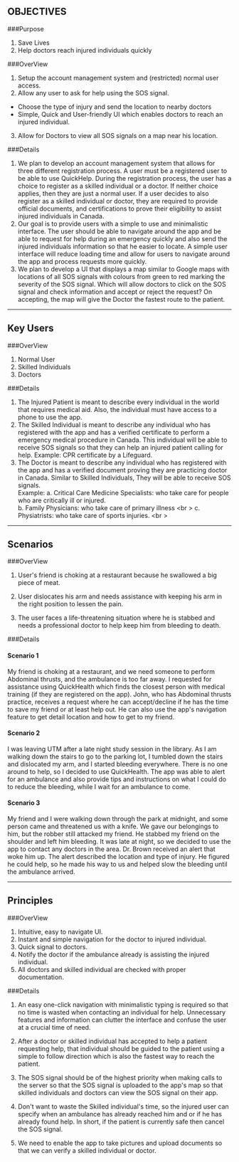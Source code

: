 OBJECTIVES
----------
###Purpose 
1. Save Lives 
2. Help doctors reach injured individuals quickly

###OverView
1. Setup the account management system and (restricted) normal user access. 
2. Allow any user to ask for help using the SOS signal. 
- Choose the type of injury and send the location to nearby doctors 
- Simple, Quick and User-friendly UI which enables doctors to reach an injured individual. 
3. Allow for Doctors to view all SOS signals on a map near his location.   

###Details
1. We plan to develop an account management system that allows for three different registration process. A user must be a registered user to be able to use QuickHelp. During the registration process, the user has a choice to register as a skilled individual or a doctor. If neither choice applies, then they are just a normal user. If a user decides to also register as a skilled individual or doctor, they are required to provide official documents, and certifications to prove their eligibility to assist injured individuals in Canada. 
2. Our goal is to provide users with a simple to use and minimalistic interface. The user should be able to navigate around the app and be able to request for help during an emergency quickly and also send the injured individuals information so that he easier to locate. A simple user interface will reduce loading time and allow for users to navigate around the app and process requests more quickly.
3. We plan to develop a UI that displays a map similar to Google maps with locations of all SOS signals with colours from green to red marking the severity of the SOS signal. Which will allow doctors to click on the SOS signal and check information and accept or reject the request? On accepting, the map will give the Doctor the fastest route to the patient. 

---
Key Users
---------
###OverView
1. Normal User
2. Skilled Individuals
3. Doctors

###Details
1.  The Injured Patient is meant to describe every individual in the world that requires medical aid. Also, the individual must have access to a phone to use the app. 
2.  The Skilled Individual is meant to describe any individual who has registered with the app and has a verified certificate to perform a emergency medical procedure in Canada. This individual will be able to receive SOS signals so that they can help an injured patient calling for help. 
Example: CPR certificate by a Lifeguard. 
3. The Doctor is meant to describe any individual who has registered with the app and has a verified document proving they are practicing doctor in Canada. Similar to Skilled Individuals, They will be able to receive SOS signals. <br />
Example: a. Critical Care Medicine Specialists: who take care for people who are critically ill or injured. <br />
         b. Family Physicians: who take care of primary illness <br \>
         c. Physiatrists: who take care of sports injuries. <br \>

---
Scenarios
---------
###OverView
1. User's friend is choking at a restaurant because he swallowed a big piece of meat.

2.  User dislocates his arm and needs assistance with keeping his arm in the right position to lessen the pain.

3.  The user faces a life-threatening situation where he is stabbed and needs a professional doctor to help keep him from bleeding to death.  

###Details
#### Scenario 1

My friend is choking at a restaurant, and we need someone to perform Abdominal thrusts, and the ambulance is too far away. I requested for assistance using QuickHealth which finds the closest person with medical training (if they are registered on the app). John, who has Abdominal thrusts practice, receives a request where he can accept/decline if he has the time to save my friend or at least help out. He can also use the app's navigation feature to get detail location and how to get to my friend.

#### Scenario 2 

I was leaving UTM after a late night study session in the library. As I am walking down the stairs to go to the parking lot, I tumbled down the stairs and dislocated my arm, and I started bleeding everywhere. There is no one around to help, so I decided to use QuickHealth. The app was able to alert for an ambulance and also provide tips and instructions on what I could do to reduce the bleeding, while I wait for an ambulance to come. 

#### Scenario 3

My friend and I were walking down through the park at midnight, and some person came and threatened us with a knife. We gave our belongings to him, but the robber still attacked my friend. He stabbed my friend on the shoulder and left him bleeding. It was late at night, so we decided to use the app to contact any doctors in the area. Dr. Brown received an alert that woke him up. The alert described the location and type of injury. He figured he could help, so he made his way to us and helped slow the bleeding until the ambulance arrived. 


---
Principles
---------
###OverView
1. Intuitive, easy to navigate UI.
2. Instant and simple navigation for the doctor to injured individual.
3. Quick signal to doctors.
4. Notify the doctor if the ambulance already is assisting the injured individual.
5. All doctors and skilled individual are checked with proper documentation.


###Details

1. An easy one-click navigation with minimalistic typing is required so that no time is wasted when contacting an individual for help.  Unnecessary features and information can clutter the interface and confuse the user at a crucial time of need.

2. After a doctor or skilled individual has accepted to help a patient requesting help, that individual should be guided to the patient using a simple to follow direction which is also the fastest way to reach the patient. 

3. The SOS signal should be of the highest priority when making calls to the server so that the SOS signal is uploaded to the app's map so that skilled individuals and doctors can view the SOS signal on their app. 

4. Don't want to waste the Skilled individual's time, so the injured user can specify when an ambulance has already reached him and or if he has already found help. In short, if the patient is currently safe then cancel the SOS signal. 

5. We need to enable the app to take pictures and upload documents so that we can verify a skilled individual or doctor. 











